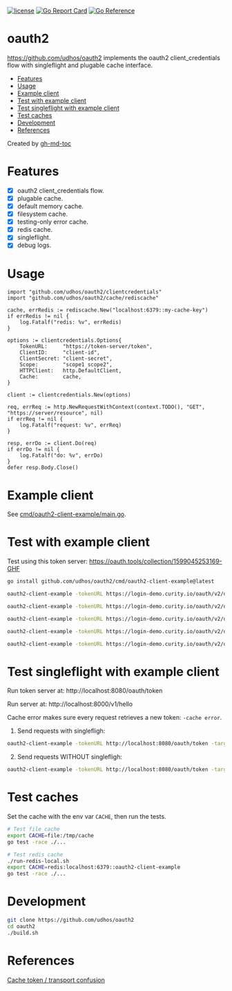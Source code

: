 [![license](http://img.shields.io/badge/license-MIT-blue.svg)](https://github.com/udhos/oauth2/blob/main/LICENSE)
[![Go Report Card](https://goreportcard.com/badge/github.com/udhos/oauth2)](https://goreportcard.com/report/github.com/udhos/oauth2)
[![Go Reference](https://pkg.go.dev/badge/github.com/udhos/oauth2.svg)](https://pkg.go.dev/github.com/udhos/oauth2)

# oauth2

https://github.com/udhos/oauth2 implements the oauth2 client_credentials flow with singleflight and plugable cache interface.

* [Features](#features)
* [Usage](#usage)
* [Example client](#example-client)
* [Test with example client](#test-with-example-client)
* [Test singleflight with example client](#test-singleflight-with-example-client)
* [Test caches](#test-caches)
* [Development](#development)
* [References](#references)

Created by [gh-md-toc](https://github.com/ekalinin/github-markdown-toc.go)

# Features

- [X] oauth2 client_credentials flow.
- [X] plugable cache.
- [X] default memory cache.
- [X] filesystem cache.
- [X] testing-only error cache.
- [X] redis cache.
- [X] singleflight.
- [X] debug logs.

# Usage

```golang
import "github.com/udhos/oauth2/clientcredentials"
import "github.com/udhos/oauth2/cache/rediscache"

cache, errRedis := rediscache.New("localhost:6379::my-cache-key")
if errRedis != nil {
    log.Fatalf("redis: %v", errRedis)
}

options := clientcredentials.Options{
    TokenURL:     "https://token-server/token",
    ClientID:     "client-id",
    ClientSecret: "client-secret",
    Scope:        "scope1 scope2",
    HTTPClient:   http.DefaultClient,
    Cache:        cache,
}

client := clientcredentials.New(options)

req, errReq := http.NewRequestWithContext(context.TODO(), "GET", "https://server/resource", nil)
if errReq != nil {
    log.Fatalf("request: %v", errReq)
}

resp, errDo := client.Do(req)
if errDo != nil {
    log.Fatalf("do: %v", errDo)
}
defer resp.Body.Close()
```

# Example client

See [cmd/oauth2-client-example/main.go](cmd/oauth2-client-example/main.go).

# Test with example client

Test using this token server: https://oauth.tools/collection/1599045253169-GHF

```bash
go install github.com/udhos/oauth2/cmd/oauth2-client-example@latest

oauth2-client-example -tokenURL https://login-demo.curity.io/oauth/v2/oauth-token -clientID demo-backend-client -clientSecret MJlO3binatD9jk1

oauth2-client-example -tokenURL https://login-demo.curity.io/oauth/v2/oauth-token -clientID demo-backend-client -clientSecret MJlO3binatD9jk1 -cache file:/tmp/cache

oauth2-client-example -tokenURL https://login-demo.curity.io/oauth/v2/oauth-token -clientID demo-backend-client -clientSecret MJlO3binatD9jk1 -cache error

oauth2-client-example -tokenURL https://login-demo.curity.io/oauth/v2/oauth-token -clientID demo-backend-client -clientSecret MJlO3binatD9jk1 -cache redis:localhost:6379::

oauth2-client-example -tokenURL https://login-demo.curity.io/oauth/v2/oauth-token -clientID demo-backend-client -clientSecret MJlO3binatD9jk1 -cache redis:localhost:6379::oauth2-client-example
```

# Test singleflight with example client

Run token server at: http://localhost:8080/oauth/token

Run server at: http://localhost:8000/v1/hello

Cache error makes sure every request retrieves a new token: `-cache error`.

1. Send requests with singlefligh:

```bash
oauth2-client-example -tokenURL http://localhost:8080/oauth/token -targetURL http://localhost:8000/v1/hello -cache error -interval 0 -concurrent -count 10
```

2. Send requests WITHOUT singlefligh:

```bash
oauth2-client-example -tokenURL http://localhost:8080/oauth/token -targetURL http://localhost:8000/v1/hello -cache error -interval 0 -concurrent -count 10 -disableSingleflight
```

# Test caches

Set the cache with the env var `CACHE`, then run the tests.

```bash
# Test file cache
export CACHE=file:/tmp/cache
go test -race ./...

# Test redis cache
./run-redis-local.sh
export CACHE=redis:localhost:6379::oauth2-client-example
go test -race ./...
```

# Development

```bash
git clone https://github.com/udhos/oauth2
cd oauth2
./build.sh
```

# References

[Cache token / transport confusion](https://github.com/golang/oauth2/issues/84)
